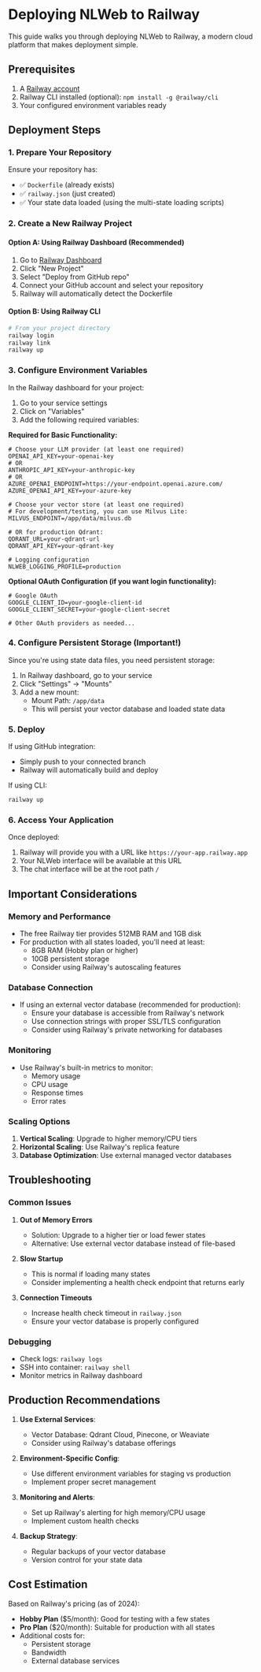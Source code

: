 # Deploying NLWeb to Railway

This guide walks you through deploying NLWeb to Railway, a modern cloud platform that makes deployment simple.

## Prerequisites

1. A [Railway account](https://railway.app)
2. Railway CLI installed (optional): `npm install -g @railway/cli`
3. Your configured environment variables ready

## Deployment Steps

### 1. Prepare Your Repository

Ensure your repository has:
- ✅ `Dockerfile` (already exists)
- ✅ `railway.json` (just created)
- ✅ Your state data loaded (using the multi-state loading scripts)

### 2. Create a New Railway Project

#### Option A: Using Railway Dashboard (Recommended)
1. Go to [Railway Dashboard](https://railway.app/dashboard)
2. Click "New Project"
3. Select "Deploy from GitHub repo"
4. Connect your GitHub account and select your repository
5. Railway will automatically detect the Dockerfile

#### Option B: Using Railway CLI
```bash
# From your project directory
railway login
railway link
railway up
```

### 3. Configure Environment Variables

In the Railway dashboard for your project:

1. Go to your service settings
2. Click on "Variables"
3. Add the following required variables:

**Required for Basic Functionality:**
```
# Choose your LLM provider (at least one required)
OPENAI_API_KEY=your-openai-key
# OR
ANTHROPIC_API_KEY=your-anthropic-key
# OR
AZURE_OPENAI_ENDPOINT=https://your-endpoint.openai.azure.com/
AZURE_OPENAI_API_KEY=your-azure-key

# Choose your vector store (at least one required)
# For development/testing, you can use Milvus Lite:
MILVUS_ENDPOINT=/app/data/milvus.db

# OR for production Qdrant:
QDRANT_URL=your-qdrant-url
QDRANT_API_KEY=your-qdrant-key

# Logging configuration
NLWEB_LOGGING_PROFILE=production
```

**Optional OAuth Configuration (if you want login functionality):**
```
# Google OAuth
GOOGLE_CLIENT_ID=your-google-client-id
GOOGLE_CLIENT_SECRET=your-google-client-secret

# Other OAuth providers as needed...
```

### 4. Configure Persistent Storage (Important!)

Since you're using state data files, you need persistent storage:

1. In Railway dashboard, go to your service
2. Click "Settings" → "Mounts"
3. Add a new mount:
   - Mount Path: `/app/data`
   - This will persist your vector database and loaded state data

### 5. Deploy

If using GitHub integration:
- Simply push to your connected branch
- Railway will automatically build and deploy

If using CLI:
```bash
railway up
```

### 6. Access Your Application

Once deployed:
1. Railway will provide you with a URL like `https://your-app.railway.app`
2. Your NLWeb interface will be available at this URL
3. The chat interface will be at the root path `/`

## Important Considerations

### Memory and Performance
- The free Railway tier provides 512MB RAM and 1GB disk
- For production with all states loaded, you'll need at least:
  - 8GB RAM (Hobby plan or higher)
  - 10GB persistent storage
  - Consider using Railway's autoscaling features

### Database Connection
- If using an external vector database (recommended for production):
  - Ensure your database is accessible from Railway's network
  - Use connection strings with proper SSL/TLS configuration
  - Consider using Railway's private networking for databases

### Monitoring
- Use Railway's built-in metrics to monitor:
  - Memory usage
  - CPU usage
  - Response times
  - Error rates

### Scaling Options
1. **Vertical Scaling**: Upgrade to higher memory/CPU tiers
2. **Horizontal Scaling**: Use Railway's replica feature
3. **Database Optimization**: Use external managed vector databases

## Troubleshooting

### Common Issues

1. **Out of Memory Errors**
   - Solution: Upgrade to a higher tier or load fewer states
   - Alternative: Use external vector database instead of file-based

2. **Slow Startup**
   - This is normal if loading many states
   - Consider implementing a health check endpoint that returns early

3. **Connection Timeouts**
   - Increase health check timeout in `railway.json`
   - Ensure your vector database is properly configured

### Debugging
- Check logs: `railway logs`
- SSH into container: `railway shell`
- Monitor metrics in Railway dashboard

## Production Recommendations

1. **Use External Services**:
   - Vector Database: Qdrant Cloud, Pinecone, or Weaviate
   - Consider using Railway's database offerings

2. **Environment-Specific Config**:
   - Use different environment variables for staging vs production
   - Implement proper secret management

3. **Monitoring and Alerts**:
   - Set up Railway's alerting for high memory/CPU usage
   - Implement custom health checks

4. **Backup Strategy**:
   - Regular backups of your vector database
   - Version control for your state data

## Cost Estimation

Based on Railway's pricing (as of 2024):
- **Hobby Plan** ($5/month): Good for testing with a few states
- **Pro Plan** ($20/month): Suitable for production with all states
- Additional costs for:
  - Persistent storage
  - Bandwidth
  - External database services